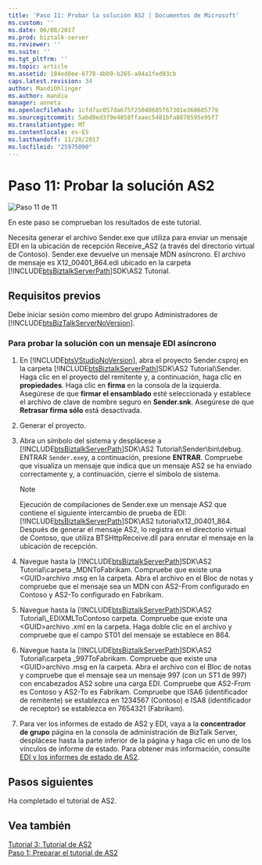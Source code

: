 ```yaml
---
title: 'Paso 11: Probar la solución AS2 | Documentos de Microsoft'
ms.custom: ''
ms.date: 06/08/2017
ms.prod: biztalk-server
ms.reviewer: ''
ms.suite: ''
ms.tgt_pltfrm: ''
ms.topic: article
ms.assetid: 184ed8ee-6778-4bb9-b265-a94a1fed03cb
caps.latest.revision: 34
author: MandiOhlinger
ms.author: mandia
manager: anneta
ms.openlocfilehash: 1cfd7ac057da675f25040685f67301e368605779
ms.sourcegitcommit: 5abd0ed3f9e4858ffaaec5481bfa8878595e95f7
ms.translationtype: MT
ms.contentlocale: es-ES
ms.lasthandoff: 11/28/2017
ms.locfileid: "25975090"
---
```

# <a name="step-11-test-the-as2-solution"></a>Paso 11: Probar la solución AS2
![Paso 11 de 11](../core/media/tut-step11-of-11.gif "Tut_Step11_of_11")  
  
 En este paso se comprueban los resultados de este tutorial.  
  
 Necesita generar el archivo Sender.exe que utiliza para enviar un mensaje EDI en la ubicación de recepción Receive_AS2 (a través del directorio virtual de Contoso). Sender.exe devuelve un mensaje MDN asíncrono. El archivo de mensaje es X12_00401_864.edi ubicado en la carpeta [!INCLUDE[btsBiztalkServerPath](../includes/btsbiztalkserverpath-md.md)]SDK\AS2 Tutorial.  
  
## <a name="prerequisites"></a>Requisitos previos  
 Debe iniciar sesión como miembro del grupo Administradores de [!INCLUDE[btsBizTalkServerNoVersion](../includes/btsbiztalkservernoversion-md.md)].  
  
### <a name="to-test-the-solution-with-an-asynchronous-edi-message"></a>Para probar la solución con un mensaje EDI asíncrono  
  
1.  En [!INCLUDE[btsVStudioNoVersion](../includes/btsvstudionoversion-md.md)], abra el proyecto Sender.csproj en la carpeta [!INCLUDE[btsBiztalkServerPath](../includes/btsbiztalkserverpath-md.md)]SDK\AS2 Tutorial\Sender. Haga clic en el proyecto del remitente y, a continuación, haga clic en **propiedades**. Haga clic en **firma** en la consola de la izquierda. Asegúrese de que **firmar el ensamblado** esté seleccionada y establece el archivo de clave de nombre seguro en **Sender.snk**. Asegúrese de que **Retrasar firma sólo** está desactivada.  
  
2.  Generar el proyecto.  
  
3.  Abra un símbolo del sistema y desplácese a [!INCLUDE[btsBiztalkServerPath](../includes/btsbiztalkserverpath-md.md)]SDK\AS2 Tutorial\Sender\bin\debug. ENTRAR `Sender.exe`y, a continuación, presione **ENTRAR**. Compruebe que visualiza un mensaje que indica que un mensaje AS2 se ha enviado correctamente y, a continuación, cierre el símbolo de sistema.  
  
    > [!NOTE]
    >  Ejecución de compilaciones de Sender.exe un mensaje AS2 que contiene el siguiente intercambio de prueba de EDI: [!INCLUDE[btsBiztalkServerPath](../includes/btsbiztalkserverpath-md.md)]SDK\AS2 tutorial\x12_00401_864. Después de generar el mensaje AS2, lo registra en el directorio virtual de Contoso, que utiliza BTSHttpReceive.dll para enrutar el mensaje en la ubicación de recepción.  
  
4.  Navegue hasta la [!INCLUDE[btsBiztalkServerPath](../includes/btsbiztalkserverpath-md.md)]SDK\AS2 Tutorial\\carpeta _MDNToFabrikam. Compruebe que existe una \<GUID\>archivo .msg en la carpeta. Abra el archivo en el Bloc de notas y compruebe que el mensaje sea un MDN con AS2-From configurado en Contoso y AS2-To configurado en Fabrikam.  
  
5.  Navegue hasta la [!INCLUDE[btsBiztalkServerPath](../includes/btsbiztalkserverpath-md.md)]SDK\AS2 Tutorial\\_EDIXMLToContoso carpeta. Compruebe que existe una \<GUID\>archivo .xml en la carpeta. Haga doble clic en el archivo y compruebe que el campo ST01 del mensaje se establece en 864.  
  
6.  Navegue hasta la [!INCLUDE[btsBiztalkServerPath](../includes/btsbiztalkserverpath-md.md)]SDK\AS2 Tutorial\\carpeta _997ToFabrikam. Compruebe que existe una \<GUID\>archivo .msg en la carpeta. Abra el archivo con el Bloc de notas y compruebe que el mensaje sea un mensaje 997 (con un ST1 de 997) con encabezados AS2 sobre una carga EDI. Compruebe que AS2-From es Contoso y AS2-To es Fabrikam. Compruebe que ISA6 (identificador de remitente) se establezca en 1234567 (Contoso) e ISA8 (identificador de receptor) se establezca en 7654321 (Fabrikam).  
  
7.  Para ver los informes de estado de AS2 y EDI, vaya a la **concentrador de grupo** página en la consola de administración de BizTalk Server, desplácese hasta la parte inferior de la página y haga clic en uno de los vínculos de informe de estado. Para obtener más información, consulte [EDI y los informes de estado de AS2](../core/edi-and-as2-status-reporting.md).  
  
## <a name="next-steps"></a>Pasos siguientes  
 Ha completado el tutorial de AS2.  
  
## <a name="see-also"></a>Vea también  
 [Tutorial 3: Tutorial de AS2](../core/tutorial-3-as2-tutorial.md)   
 [Paso 1: Preparar el tutorial de AS2](../core/step-1-prepare-for-the-as2-tutorial.md)